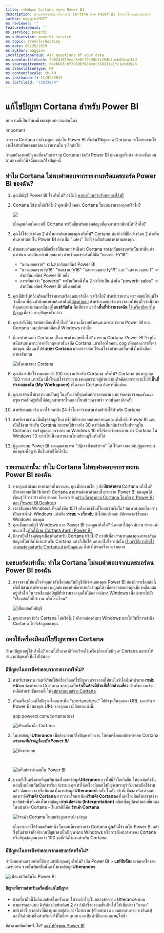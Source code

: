 ```yaml
---
title: แก้ไขปัญหา Cortana สำหรับ Power BI
description: ถ้าคุณกำลังมีปัญหาในการใช้ Cortana ด้วย Power BI ให้ลองใช้คำแนะนำเหล่านี้
author: maggiesMSFT
ms.reviewer: ''
featuredvideoid: ''
ms.service: powerbi
ms.subservice: powerbi-service
ms.topic: troubleshooting
ms.date: 05/29/2019
ms.author: maggies
LocalizationGroup: Ask questions of your data
ms.openlocfilehash: 9d6241659eaa5e6ff9c98b5c25dbfacb0bbac34d
ms.sourcegitcommit: 64c860fcbf2969bf089cec358331a1fc1e0d39a8
ms.translationtype: HT
ms.contentlocale: th-TH
ms.lasthandoff: 11/09/2019
ms.locfileid: "73872874"
---
```

# <a name="troubleshoot-cortana-for-power-bi"></a>แก้ไขปัญหา Cortana สำหรับ Power BI
บทความนี้เป็นส่วนหนึ่งของชุดบทความต่อเนื่อง 

> [!IMPORTANT]
> การรวม Cortana กำลังจะถูกยกเลิกใน Power BI เริ่มต้น11มิถุนายน Cortana จะไม่สามารถใช้งานได้สำหรับแดชบอร์ดและรายงานใด ๆ อีกต่อไป

ถ้าคุณยังคงพบปัญหาเกี่ยวกับการรวม Cortana เข้ากับ Power BI คุณมาถูกที่แล้ว ทำตามขั้นตอนด้านล่างเพื่อวินิจฉัยและแก้ไขปัญหานี้

## <a name="why-doesnt-cortana-find-answers-from-my-power-bi-reports-or-dashboards"></a>ทำไม Cortana ไม่พบคำตอบจากรายงานหรือแดชบอร์ด Power BI ของฉัน?
1. คุณมีบัญชี Power BI ใช่หรือไม่?  ถ้าไม่มี [ลงทะเบียนสำหรับทดลองใช้ฟรี](https://powerbi.microsoft.com/get-started/)
2. Cortana ใช้งานได้หรือไม่?  คุณเห็นไอคอน Cortana ในแถบงานของคุณหรือไม่?

    ![](media/service-cortana-troubleshoot/power-bi-cortana-icon.png)

    เมื่อคุณเลือกไอคอนนี้ Cortana จะเปิดขึ้นพร้อมเขตข้อมูลที่คุณสามารถพิมพ์ได้หรือไม่?
3. คุณได้ใช้อย่างน้อย 2 คำในการค้นหาของคุณหรือไม่? Cortana ต้องมีวลีที่มีอย่างน้อย 2 คำเพื่อค้นหาคำตอบใน Power BI ลองเพิ่ม "แสดง" ไปยังจุดเริ่มต้นของคำถามของคุณ
4. ถ้าแดชบอร์ดของคุณมีชื่อเรื่องที่มีมากกว่าหนึ่งคำ Cortana จะส่งกลับแดชบอร์ดนั้นเท่านั้น ถ้าการค้นหาตรงกับอย่างน้อยสองคำ สำหรับแดชบอร์ดที่มีชื่อ "ยอดขาย FY16":

   * "แสดงยอดขาย" จะ*ไม่*ส่งกลับผลลัพธ์ Power BI   
   * "แสดงยอดขาย fy16" "ยอดขาย fy16" "แสดงยอดขาย fy16" และ “แสดงยอดขาย f” *จะ*ส่งกลับผลลัพธ์ Power BI หนึ่ง    
   * การเพิ่มคำว่า "powerbi" จะนับเป็นหนึ่งใน 2 คำที่จำเป็น ดังนั้น "powerbi sales" *จะ*ส่งกลับผลลัพธ์ Power BI หนึ่งผลลัพธ์
5. คุณมีสิทธิ์เข้าถึงหรือแก้ไขรายงานหรือแดชบอร์ดใด ๆ หรือไม่? สำหรับรายงาน ตรวจสอบให้แน่ใจว่าเนื้อหาที่คุณกำลังพยายามค้นหานั้นมี[บัตรคำตอบ](service-cortana-answer-cards.md)  สำหรับแดชบอร์ด ตรวจสอบให้แน่ใจว่าเนื้อหาที่คุณพยายามค้นหานั้นอยู่ใน**แชร์กับฉัน** พื้นที่ทำงาน  หรือ**พื้นที่ทำงานของฉัน** [ใช้เครื่องมือแก้ไขปัญหา](#try-the-cortana-troubleshooting-tool)เพื่อช่วยระบุปัญหาดังกล่าว
6. คุณกำลังใช้อุปกรณ์เคลื่อนที่หรือไม่?  ในขณะนี้เราสนับสนุนเฉพาะการรวม Power BI และ Cortana บนอุปกรณ์เคลื่อนที่ Windows เท่านั้น
7. มีการกำหนดค่า Cortana เป็นภาษาอังกฤษหรือไม่?  การรวม Cortana-Power BI ปัจจุบันสนับสนุนเฉพาะภาษาอังกฤษเท่านั้น เปิด Cortana แล้วเลือกไอคอน cog เพื่อแสดงการตั้งค่าของคุณ เลื่อนลงไปยัง**ภาษา Cortana** และตรวจสอบให้แน่ใจว่ากำหนดเป็นหนึ่งในตัวเลือกภาษาอังกฤษ

   ![ตั้งภาษาของ Cortana](media/service-cortana-troubleshoot/power-bi-cortana-language.png)
8. คุณมีการเปิดใช้งานมากกว่า 100 รายงานสำหรับ Cortana หรือไม่?  Cortana ค้นหาสูงสุด 100 รายงานเท่านั้น  เพื่อให้แน่ใจว่ารายงานของคุณรวมอยู่ด้วย ย้ายหรือคัดลอกรายงานไปยัง**พื้นที่ทำงานของฉัน (My Workspace)** เนื่องจาก Cortana ค้นหาที่นั่นก่อน
9. คุณอาจต้องให้เวลาระบบสักครู่ ในครั้งแรกที่คุณพิมพ์การสอบถาม แบบจำลองอาจ*หยุดชั่วขณะ* กรุณารอสักครู่เพื่อให้ข้อมูลสามารถโหลดลงในหน่วยความจำ จากนั้นลองอีกครั้ง
10. สำหรับแดชบอร์ด อาจใช้เวลาถึง 24 ชั่วโมงกว่าจะสามารถเข้าถึงได้สำหรับ Cortana    
11. สำหรับรายงาน เมื่อมีชุดข้อมูลใหม่ หรือมีบัตรคำตอบแบบกำหนดเองเพิ่มไปยัง Power BI และเปิดใช้งานสำหรับ Cortana สามารถใช้เวลาถึง 30 นาทีก่อนที่ผลลัพธ์จะเริ่มปรากฏใน Cortana การเข้าสู่และออกจากระบบ Windows 10 หรือรีสตาร์ตกระบวนการ Cortana ใน Windows 10 จะทำให้เนื้อหารายงานใหม่ปรากฏขึ้นทันทีได้  
12. ผู้ดูแลระบบ Power BI ของคุณสามารถ "ปฏิเสธที่จะเข้าร่วม" ได้ ให้ตรวจสอบกับผู้ดูแลระบบของคุณเพื่อดูว่าเป็นในกรณีนี้หรือไม่

## <a name="reports-only-why-doesnt-cortana-find-answers-from-my-power-bi-reports"></a>รายงานเท่านั้น: ทำไม Cortana ไม่พบคำตอบจากรายงาน Power BI ของฉัน
1. หากคุณกำลังมองหาคำตอบในรายงาน คุณมีรายงานใด ๆ กับ**บัตรคำตอบ** Cortana หรือไม่? บัตรคำตอบเป็นวิธีเดียวที่ Cortana สามารถค้นหาคำตอบในรายงาน Power BI ของคุณได้  เรียนรู้วิธีการสร้างบัตรคำตอบ โดยการอ่าน[สร้างบัตรคำตอบ Cortana ในบริการ Power BI และ Power BI Desktop](service-cortana-answer-cards.md)
2. เวอร์ชันของ Windows ที่คุณใช้คือ 1511 หรือเวอร์ชันที่ใหม่กว่าหรือไม่?  ค้นหาคำตอบโดยการเปิดการตั้งค่า Windows แล้วเลือก**ระบบ > เกี่ยวกับ** ถ้าไม่พบคำตอบ อัปเดตเวอร์ชั่นของ Windows ของคุณ
3. คุณเชื่อมต่อบัญชี Windows และ Power BI ของคุณหรือไม่? นี่อาจทำให้คุณสับสน ทำตามคำแนะนำใน[เปิดใช้งาน Cortana สำหรับ Power BI](service-cortana-enable.md#add-your-power-bi-credentials-to-windows)
4. มีการเปิดใช้ชุดข้อมูลเบื้องต้นสำหรับ Cortana หรือไม่? บางทีเพื่อนร่วมงานของคุณอาจแชร์ชุดข้อมูลที่ได้เปิดใช้งานสำหรับ Cortana แล้วก็เป็นได้ แต่หากไม่ใช่กรณีนั้น [เรียนรู้วิธีการเปิดใช้งานชุดข้อมูลสำหรับ Cortana ด้วยตัวคุณเอง](service-cortana-enable.md) ซึ่งทำได้รวดเร็วและง่ายดาย

## <a name="dashboards-only-why-doesnt-cortana-find-answers-from-my-power-bi-dashboards"></a>แดชบอร์ดเท่านั้น: ทำไม Cortana ไม่พบคำตอบจากแดชบอร์ดน Power BI ของฉัน
1. ตรวจสอบให้แน่ใจว่าคุณกำลังเชื่อมต่อกับบัญชีที่ทำงานของคุณ Power BI ต้องมีการเชื่อมต่อนี้เพื่อให้สามารถรับรองความถูกต้องของสิทธิ์การเข้าถึงข้อมูลได้ เพื่อตรวจสอบว่าคุณมีการเชื่อมต่ออยู่หรือไม่ ในการเชื่อมต่อบัญชีที่ทำงานของคุณให้ใช้กล่องค้นหา Windows เพื่อนำทางไปยัง "เชื่อมต่อกับที่ทำงาน หรือโรงเรียน"  

    ![เชื่อมต่อกับบัญชี](media/service-cortana-troubleshoot/power-bi-cortana-connect.png)
2. คุณสามารถเข้าถึง Cortana ได้หรือไม่? เลือกกล่องค้นหา Windows และให้สิทธิ์การเข้าถึง Cortana ไปยังข้อมูลของคุณ

## <a name="try-the-cortana-troubleshooting-tool"></a>ลองใช้เครื่องมือแก้ไขปัญหาของ Cortana
ยังพบปัญหาอยู่ใช่หรือไม่?  ตอนนี้เป็นเวลาดีที่จะเรียกใช้เครื่องมือแก้ไขปัญหา Cortana และทำให้จำนวนปัญหาที่เป็นไปได้น้อย

### <a name="having-trouble-retrieving-answers-from-a-report"></a>มีปัญหาในการดึงคำตอบจากรายงานหรือไม่?
1. สำหรับรายงาน ก่อนที่เรียกใช้เครื่องมือแก้ไขปัญหา ตรวจสอบให้แน่ใจว่าได้ตั้งค่าตัวกรอง**ระดับหน้า**บนบัตรคำตอบ Cortana ของคุณเป็น**จำเป็นต้องมีส่วนที่เลือกส่วนเดียว** สำหรับความช่วยเหลือสำหรับขั้นตอนนี้ ให้ดู[บัตรคำตอบสร้าง Cortana](service-cortana-answer-cards.md)
2. เปิดเครื่องมือแก้ไขปัญหาโดยการเพิ่ม "/cortana/test" ไปยังจุดสิ้นสุดของ URL ของบริการ Power BI ของคุณ URL ของคุณควรมีลักษณะดังนี้:

   app.powerbi.com/cortana/test

   ![เปิดเครื่องมือ Cortana](media/service-cortana-troubleshoot/power-bi-cortana-tool2.png)
3. ในเขตข้อมูล**Utterance** เมื่อต้องการแก้ไขปัญหารายงาน ให้พิมพ์ชื่อของบัตรคำตอบ Cortana ***ตรงตามที่ปรากฏในแท็บ Power BI***

   ![บัตรคำตอบ](media/service-cortana-troubleshoot/power-bi-answer-card-new.png)

   <br>

   ![แท็บบัตรคำตอบใน Power BI](media/service-cortana-troubleshoot/power-bi-answer-card2.png)
4. บางครั้งในครั้งแรกที่คุณพิมพ์ลงในเขตข้อมูล**Utterance** อาจไม่มีสิ่งใดเกิดขึ้น ให้คุณคิดถึงขั้นตอนนี้เหมือนกับเป็นการเริ่มแจ้งระบบ คุณทำให้เครื่องมือแก้ไขปัญหาทราบว่าถึงเวลาเปิดใช้งานแล้ว ตัดและวาง หรือพิมพ์ลงในเขตข้อมูล**Utterance**อีกครั้ง ในตัวอย่างนี้ ชื่อของบัตรคำตอบของเราคือ**ร้านค้า Cortana** การวางหรือการพิมพ์**ร้านค้า Cortana**ลงในเครื่องมือดังกล่าวสร้างผลลัพธ์หนึ่งที่แสดงในเขตข้อมูล**การแปลความ (Interpretation)** คลิกเพื่อดูบัตรคำตอบที่แสดงในหน้าต่าง Cortana - ในกรณีนี้คือ **ร้านค้า Cortana**

   ![ร้านค้า Cortana ในเขตข้อมูลการเปล่งคำพูด](media/service-cortana-troubleshoot/power-bi-utterance.png)

   เนื่องจากเราได้รับผลลัพธ์หนึ่ง ในตอนนี้เราทราบว่า Cortana **ถูก**เปิดใช้งานใน Power BI แล้ว ซึ่งนั่นช่วยจำกัดจำนวนปัญหาลงเป็นปัญหาด้าน Windows หรือการตั้งค่าภาษาของ Cortana หรือมีชุดข้อมูลมากกว่า 100 ชุดที่เปิดใช้งานสำหรับ Cortana

### <a name="having-trouble-retrieving-answers-from-a-dashboard"></a>มีปัญหาในการดึงคำตอบจากแดชบอร์ดหรือไม่?
กำลังมองหาแดชบอร์ดที่มีการแชร์กับคุณอยู่หรือไม่?  เปิด Power BI > **แชร์กับฉัน**และค้นหาชื่อของแดชบอร์ด  จากนั้นพิมพ์ชื่อนั้นลงในเขตข้อมูล**Utterances**

![เปิดแชร์กับฉันใน Power BI](media/service-cortana-troubleshoot/power-bi-cortana-shared-with-me.png)


#### <a name="troubleshooting-tool-known-issues"></a>ปัญหาที่ทราบสำหรับเครื่องมือแก้ไขปัญหา
* ถ้าเครื่องมือนี้ไม่ดึงผลลัพธ์ในครั้งแรก ให้วางคิวรี่ลงในกล่องข้อความ Utterance แทน
* ตามการออกแบบ คิวรี่ต้องมีอย่างน้อย 2 คำ  ถ้าคิวรี่ของคุณสั้นเกินไป ให้เพิ่มคำว่า "แสดง"
* สตริงคิวรี่บางสตริงที่มีคำบุพบทอยู่ด้วยอาจไม่ทำงาน (ตัวอย่างเช่น ยอดขายตามรายการสินค้า) ลองใช้คำศัพท์อื่นสำหรับคิวรี่ที่ไม่มีคำบุพบท และเป็นคำที่มีความหมาย/ไม่ซ้ำ

มีคำถามเพิ่มเติมหรือไม่? [ลองไปที่ชุมชน Power BI](https://community.powerbi.com/)
